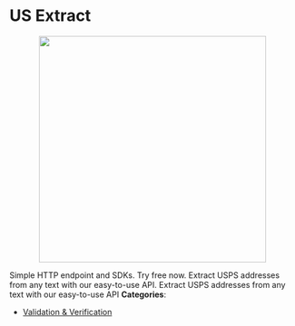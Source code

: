 # US Extract

<p align="center">
    <img width="400" src="https://raw.githubusercontent.com/awesome-apis/awesome-apis/apis/us-extract/logo_256x256.png" />
</p>


Simple HTTP endpoint and SDKs.  Try free now. Extract USPS addresses from any text with our easy-to-use API. Extract USPS addresses from any text with our easy-to-use API
**Categories**:

- [Validation & Verification](https://github/awesome-apis/awesome-apis#validation-and-verification)



